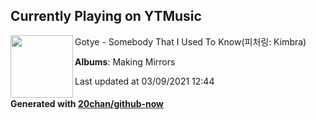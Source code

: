 ## Currently Playing on YTMusic

[<img align="left" width="100" src="https://lh3.googleusercontent.com/Mec0zeof6z-TkwToxxv3Fs6GjyUmifRDUJeEq200VC3_Tla3Sx4S6UfLTK8uNuPB8Q-RaPm4DU5B-EeQ">](https://music.youtube.com/watch?v=xOazTYPrt64)

Gotye - Somebody That I Used To Know(피처링: Kimbra)

**Albums**: Making Mirrors

Last updated at 03/09/2021 12:44

#### Generated with [20chan/github-now](https://github.com/20chan/github-now)


<!--
**20chan/20chan** is a ✨ _special_ ✨ repository because its `README.md` (this file) appears on your GitHub profile.

Here are some ideas to get you started:

- 🔭 I’m currently working on ...
- 🌱 I’m currently learning ...
- 👯 I’m looking to collaborate on ...
- 🤔 I’m looking for help with ...
- 💬 Ask me about ...
- 📫 How to reach me: ...
- 😄 Pronouns: ...
- ⚡ Fun fact: ...
-->
